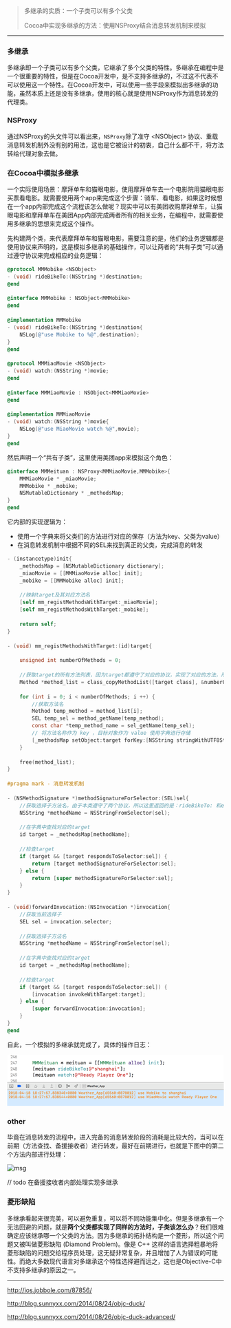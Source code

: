 > 多继承的实质：一个子类可以有多个父类
>
> Cocoa中实现多继承的方法：使用NSProxy结合消息转发机制来模拟

---

### 多继承

多继承即一个子类可以有多个父类，它继承了多个父类的特性。多继承在编程中是一个很重要的特性，但是在Cocoa开发中，是不支持多继承的，不过这不代表不可以使用这一个特性。在Cocoa开发中，可以使用一些手段来模拟出多继承的功能，虽然本质上还是没有多继承，使用的核心就是使用NSProxy作为消息转发的代理类。



### NSProxy

通过NSProxy的头文件可以看出来，`NSProxy`除了准守 \<NSObject\> 协议、重载消息转发机制外没有别的用法，这也是它被设计的初衷，自己什么都不干，将方法转给代理对象去做。



### 在Cocoa中模拟多继承

一个实际使用场景：摩拜单车和猫眼电影，使用摩拜单车去一个电影院用猫眼电影买票看电影。就需要使用两个app来完成这个步骤：骑车、看电影，如果这时候想在一个app内部完成这个流程该怎么做呢？现实中可以有美团收购摩拜单车，让猫眼电影和摩拜单车在美团App内部完成两者所有的相关业务，在编程中，就需要使用多继承的思想来完成这个操作。

先构建两个类，来代表摩拜单车和猫眼电影，需要注意的是，他们的业务逻辑都是使用协议来声明的，这是模拟多继承的基础操作，可以让两者的“共有子类”可以通过遵守协议来完成相应的业务逻辑：

```objective-c
@protocol MMMobike <NSObject>
- (void) rideBikeTo:(NSString *)destination;
@end

@interface MMMobike : NSObject<MMMobike>
@end

@implementation MMMobike
- (void) rideBikeTo:(NSString *)destination{
    NSLog(@"use Mobike to %@",destination);
}
@end

@protocol MMMiaoMovie <NSObject>
- (void) watch:(NSString *)movie;
@end

@interface MMMiaoMovie : NSObject<MMMiaoMovie>
@end

@implementation MMMiaoMovie
- (void) watch:(NSString *)movie{
    NSLog(@"use MiaoMovie watch %@",movie);
}
@end
```

然后声明一个“共有子类”，这里使用美团app来模拟这个角色：

```objective-c
@interface MMMeituan : NSProxy<MMMiaoMovie,MMMobike>{
    MMMiaoMovie * _miaoMovie;
    MMMobike * _mobike;
    NSMutableDictionary * _methodsMap;
}
@end
```

它内部的实现逻辑为：

* 使用一个字典来将父类们的方法进行对应的保存（方法为key、父类为value）
* 在消息转发机制中根据不同的SEL来找到真正的父类，完成消息的转发

```objective-c
- (instancetype)init{
    _methodsMap = [NSMutableDictionary dictionary];
    _miaoMovie = [[MMMiaoMovie alloc] init];
    _mobike = [[MMMobike alloc] init];
    
    //映射target及其对应方法名
    [self mm_registMethodsWithTarget:_miaoMovie];
    [self mm_registMethodsWithTarget:_mobike];
    
    return self;
}

- (void) mm_registMethodsWithTarget:(id)target{
    
    unsigned int numberOfMethods = 0;
    
    //获取target的所有方法列表，因为target都遵守了对应的协议，实现了对应的方法，所以这里可以获取到这些Method
    Method *method_list = class_copyMethodList([target class], &numberOfMethods);
    
    for (int i = 0; i < numberOfMethods; i ++) {
        //获取方法名
        Method temp_method = method_list[i];
        SEL temp_sel = method_getName(temp_method);
        const char *temp_method_name = sel_getName(temp_sel);
        // 将方法名称作为 key ，目标对象作为 value 使用字典进行存储
        [_methodsMap setObject:target forKey:[NSString stringWithUTF8String:temp_method_name]];
    }
    
    free(method_list);
}

#pragma mark - 消息转发机制

- (NSMethodSignature *)methodSignatureForSelector:(SEL)sel{
    //获取选择子方法名，由于本类遵守了两个协议，所以这里返回的是：rideBikeTo: 和eat:
    NSString *methodName = NSStringFromSelector(sel);
    
    //在字典中查找对应的target
    id target = _methodsMap[methodName];
    
    //检查target
    if (target && [target respondsToSelector:sel]) {
        return [target methodSignatureForSelector:sel];
    } else {
        return [super methodSignatureForSelector:sel];
    }
}

- (void)forwardInvocation:(NSInvocation *)invocation{
    //获取当前选择子
    SEL sel = invocation.selector;
    
    //获取选择子方法名
    NSString *methodName = NSStringFromSelector(sel);
    
    //在字典中查找对应的target
    id target = _methodsMap[methodName];
    
    //检查target
    if (target && [target respondsToSelector:sel]) {
        [invocation invokeWithTarget:target];
    } else {
        [super forwardInvocation:invocation];
    }
}
@end
```

自此，一个模拟的多继承就完成了，具体的操作日志：

![](img/x17_多继承.png)



### other

毕竟在消息转发的流程中，进入完备的消息转发阶段的消耗是比较大的，当可以在前期（方法查找、备援接收者）进行转发，最好在前期进行，也就是下图中的第二个方法内部进行处理：

![msg](https://github.com/aozhimin/iOS-Debug-Hacks/raw/master/Images/message_forward.png)

// todo 在备援接收者内部处理实现多继承



### 菱形缺陷

多继承看起来很完美，可以避免重复，可以将不同功能集中化。但是多继承有一个无法回避的问题，就是**两个父类都实现了同样的方法时，子类该怎么办**？我们很难确定应该继承哪一个父类的方法。因为多继承的拓扑结构是一个菱形，所以这个问题又被叫做菱形缺陷 (Diamond Problem)。像是 C++ 这样的语言选择粗暴地将菱形缺陷的问题交给程序员处理，这无疑非常复杂，并且增加了人为错误的可能性。而绝大多数现代语言对多继承这个特性选择避而远之，这也是Objective-C中不支持多继承的原因之一。



---

http://ios.jobbole.com/87856/

http://blog.sunnyxx.com/2014/08/24/objc-duck/

http://blog.sunnyxx.com/2014/08/26/objc-duck-advanced/